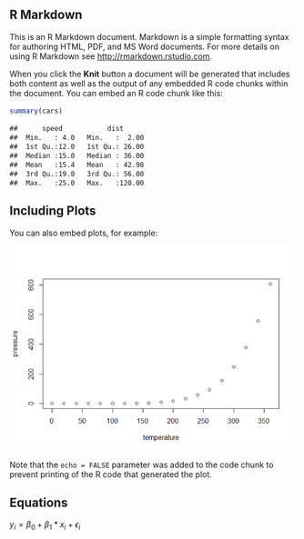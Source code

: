 R Markdown
----------

This is an R Markdown document. Markdown is a simple formatting syntax for authoring HTML, PDF, and MS Word documents. For more details on using R Markdown see <http://rmarkdown.rstudio.com>.

When you click the **Knit** button a document will be generated that includes both content as well as the output of any embedded R code chunks within the document. You can embed an R code chunk like this:

``` r
summary(cars)
```

    ##      speed           dist       
    ##  Min.   : 4.0   Min.   :  2.00  
    ##  1st Qu.:12.0   1st Qu.: 26.00  
    ##  Median :15.0   Median : 36.00  
    ##  Mean   :15.4   Mean   : 42.98  
    ##  3rd Qu.:19.0   3rd Qu.: 56.00  
    ##  Max.   :25.0   Max.   :120.00

Including Plots
---------------

You can also embed plots, for example:

![](module3_github_files/figure-markdown_github/pressure-1.png)

Note that the `echo = FALSE` parameter was added to the code chunk to prevent printing of the R code that generated the plot.

Equations
---------

*y*<sub>*i*</sub> = *β*<sub>0</sub> + *β*<sub>1</sub> \* *x*<sub>*i*</sub> + *ϵ*<sub>*i*</sub>
